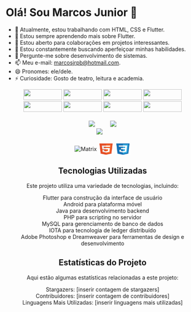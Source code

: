 # Olá! Sou Marcos Junior 👋

- 🔭 Atualmente, estou trabalhando com HTML, CSS e Flutter.
- 🌱 Estou sempre aprendendo mais sobre Flutter.
- 👯 Estou aberto para colaborações em projetos interessantes.
- 🤔 Estou constantemente buscando aperfeiçoar minhas habilidades.
- 💬 Pergunte-me sobre desenvolvimento de sistemas.
- 📫 Meu e-mail: marcosjrpb@hotmail.com.
- 😄 Pronomes: ele/dele.
- ⚡ Curiosidade: Gosto de teatro, leitura e academia.

<div align="center">
  <img src="https://img.shields.io/badge/Flutter-02569B?style=for-the-badge&logo=flutter&logoColor=white" width="100" height="28"/>
  <img src="https://img.shields.io/badge/Android-3DDC84?style=for-the-badge&logo=android&logoColor=white" width="100" height="28"/>
  <img src="https://img.shields.io/badge/Java-ED8B00?style=for-the-badge&logo=openjdk&logoColor=white" width="100" height="28"/>
  <img src="https://img.shields.io/badge/PHP-777BB4?style=for-the-badge&logo=php&logoColor=white" width="100" height="28"/>
  <img src="https://img.shields.io/badge/MySQL-00000F?style=for-the-badge&logo=mysql&logoColor=white" width="100" height="28"/> 
  <img src="https://img.shields.io/badge/iota-131F37?style=for-the-badge&logo=iota&logoColor=white" width="100" height="28"/>  
  <img src="https://aleen42.github.io/badges/src/photoshop.svg" width="100" height="28"/>
  <img src="https://aleen42.github.io/badges/src/dreamweaver.svg" width="100" height="28"/>
</div>

<div align="center" style="margin-top: 20px; display: flex; flex-wrap: wrap; justify-content: center;">
  <div style="margin-right: 20px;">
    <img src="https://starchart.cc/marcosjrpb/listagem_flutter.svg" style="width: 300px; margin-bottom: 20px;">
    <img src="https://github-readme-stats.vercel.app/api/top-langs/?username=marcosjrpb&theme=blue-green" style="width: 300px;">
  </div>
  <div>
    <img src="https://github-readme-stats.vercel.app/api?username=marcosjrpb&theme=blue-green" style="width: 300px;">
  </div>
</div>


<div align="center" style="display: inline_block; margin-top: 20px;"> 
  <img align="center" alt="Matrix" height="30" width="40" src="https://img.shields.io/badge/matrix-000000?style=for-the-badge&logo=Matrix&logoColor=white">  
  <img align="center" alt="HTML5" height="30" width="40" src="https://raw.githubusercontent.com/devicons/devicon/master/icons/html5/html5-original.svg">
  <img align="center" alt="CSS3" height="30" width="40" src="https://raw.githubusercontent.com/devicons/devicon/master/icons/css3/css3-original.svg"> 
</div>

<div align="center" style="margin-top: 20px;">
  <h2> Tecnologias Utilizadas </h2>
  <p> Este projeto utiliza uma variedade de tecnologias, incluindo:</p>
  <ul style="list-style-type: none; padding: 0;">
    <li>Flutter para construção da interface de usuário</li>
    <li>Android para plataforma móvel</li>
    <li>Java para desenvolvimento backend</li>
    <li>PHP para scripting no servidor</li>
    <li>MySQL para gerenciamento de banco de dados</li>
    <li>IOTA para tecnologia de ledger distribuído</li>
    <li>Adobe Photoshop e Dreamweaver para ferramentas de design e desenvolvimento</li>
  </ul>
</div>

<div align="center" style="margin-top: 20px;">
  <h2> Estatísticas do Projeto </h2>
  <p> Aqui estão algumas estatísticas relacionadas a este projeto:</p>
  <ul style="list-style-type: none; padding: 0;">
    <li>Stargazers: [inserir contagem de stargazers]</li>
    <li>Contribuidores: [inserir contagem de contribuidores]</li>
    <li>Linguagens Mais Utilizadas: [inserir linguagens mais utilizadas]</li>
  </ul>
</div>
